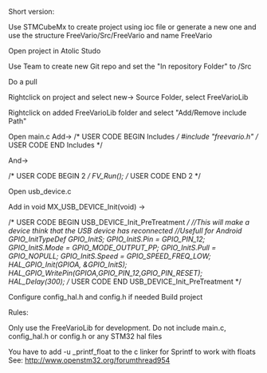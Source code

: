 Short version:

Use STMCubeMx to create project using ioc file or generate a new one and
use the structure FreeVario/Src/FreeVario and name FreeVario

Open project in Atolic Studo

Use Team to create new Git repo and set the "In repository Folder" to /Src

Do a pull

Rightclick on project and select new-> Source Folder, select FreeVarioLib

Rightclick on added FreeVarioLib folder and select "Add/Remove include Path"

Open main.c
Add->
/* USER CODE BEGIN Includes */
#include "freevario.h"
/* USER CODE END Includes */



And->

  /* USER CODE BEGIN 2 */
  FV_Run();
  /* USER CODE END 2 */

Open usb_device.c

Add in void MX_USB_DEVICE_Init(void) -> 

  /* USER CODE BEGIN USB_DEVICE_Init_PreTreatment */
          //This will make a device think that the USB device has reconnected
          //Usefull for Android
	  GPIO_InitTypeDef GPIO_InitS;
	  GPIO_InitS.Pin = GPIO_PIN_12;
	  GPIO_InitS.Mode = GPIO_MODE_OUTPUT_PP;
	  GPIO_InitS.Pull = GPIO_NOPULL;
	  GPIO_InitS.Speed = GPIO_SPEED_FREQ_LOW;
	  HAL_GPIO_Init(GPIOA, &GPIO_InitS);
	  HAL_GPIO_WritePin(GPIOA,GPIO_PIN_12,GPIO_PIN_RESET);
	  HAL_Delay(300);
  /* USER CODE END USB_DEVICE_Init_PreTreatment */

Configure config_hal.h and config.h if needed
Build project 

Rules:

Only use the FreeVarioLib for development.
Do not include main.c, config_hal.h or config.h or any STM32 hal files

You have to add -u _printf_float to the c linker for Sprintf to work with floats
See: http://www.openstm32.org/forumthread954
